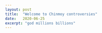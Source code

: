 ```yaml
---
layout: post
title:  "Welcome to Chinmoy controversies"
date:   2020-06-25
excerpt: "god millions billions"
---
```

